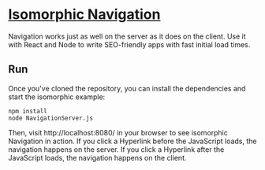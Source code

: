 # [Isomorphic Navigation](http://grahammendick.github.io/navigation/documentation/navigatingisomorphically.html)
Navigation works just as well on the server as it does on the client. Use it with React and Node to write SEO-friendly apps with fast initial load times.

## Run
Once you've cloned the repository, you can install the dependencies and start the isomorphic example:

    npm install
    node NavigationServer.js
	
Then, visit http://localhost:8080/ in your browser to see isomorphic Navigation in action. If you click a Hyperlink before the JavaScript loads, the navigation happens on the server. If you click a Hyperlink after the JavaScript loads, the navigation happens on the client. 
